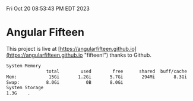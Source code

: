 Fri Oct 20 08:53:43 PM EDT 2023

# Angular Fifteen


This project is live at [https://angularfifteen.github.io](https://angularfifteen.github.io "fifteen!") thanks to Github.

```bash
System Memory
               total        used        free      shared  buff/cache   available
Mem:            15Gi       1.2Gi       5.7Gi       294Mi       8.3Gi        13Gi
Swap:          8.0Gi          0B       8.0Gi
System Storage
1.3G	.
```
```bash
